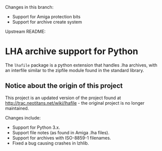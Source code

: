 Changes in this branch:
- Support for Amiga protection bits
- Support for archive create system

Upstream README:



# LHA archive support for Python

The `lhafile` package is a python extension that handles .lha archives, with
an interfile similar to the zipfile module found in the standard library.

## Notice about the origin of this project

This project is an updated version of the project found at
http://trac.neotitans.net/wiki/lhafile - the original project is no longer
maintained.

Changes include:

- Support for Python 3.x.
- Support file notes (as found in Amiga .lha files).
- Support for archives with ISO-8859-1 filenames.
- Fixed a bug causing crashes in lzhlib.
